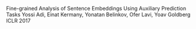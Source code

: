 Fine-grained Analysis of Sentence Embeddings Using Auxiliary Prediction Tasks
Yossi Adi, Einat Kermany, Yonatan Belinkov, Ofer Lavi, Yoav Goldberg
ICLR 2017
